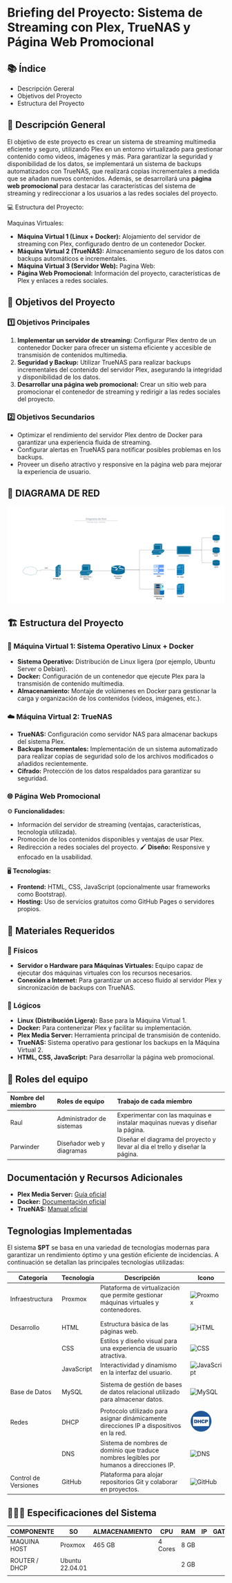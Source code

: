 # Briefing del Proyecto: Sistema de Streaming con Plex, TrueNAS y Página Web Promocional

## 📚 Índice
- Descripción Gereral
- Objetivos del Proyecto
- Estructura del Proyecto

## 📜 Descripción General
El objetivo de este proyecto es crear un sistema de streaming multimedia eficiente y seguro, utilizando Plex en un entorno virtualizado para gestionar contenido como videos, imágenes y más. Para garantizar la seguridad y disponibilidad de los datos, se implementará un sistema de backups automatizados con TrueNAS, que realizará copias incrementales a medida que se añadan nuevos contenidos. Además, se desarrollará una **página web promocional** para destacar las características del sistema de streaming y redireccionar a los usuarios a las redes sociales del proyecto.

:computer: Estructura del Proyecto:

Maquinas Virtuales:
- **Máquina Virtual 1 (Linux + Docker):** Alojamiento del servidor de streaming con Plex, configurado dentro de un contenedor Docker.
- **Máquina Virtual 2 (TrueNAS):** Almacenamiento seguro de los datos con backups automáticos e incrementales.
- **Máquina Virtual 3 (Servidor Web):** 
Pagina Web:
- **Página Web Promocional:** Información del proyecto, características de Plex y enlaces a redes sociales.

## :dart: Objetivos del Proyecto

### :one: Objetivos Principales

1. **Implementar un servidor de streaming:** Configurar Plex dentro de un contenedor Docker para ofrecer un sistema eficiente y accesible de transmisión de contenidos multimedia.
2. **Seguridad y Backup:** Utilizar TrueNAS para realizar backups incrementales del contenido del servidor Plex, asegurando la integridad y disponibilidad de los datos.
3. **Desarrollar una página web promocional:** Crear un sitio web para promocionar el contenedor de streaming y redirigir a las redes sociales del proyecto.

### :two: Objetivos Secundarios

- Optimizar el rendimiento del servidor Plex dentro de Docker para garantizar una experiencia fluida de streaming.
- Configurar alertas en TrueNAS para notificar posibles problemas en los backups.
- Proveer un diseño atractivo y responsive en la página web para mejorar la experiencia de usuario.
  
## 🛜 DIAGRAMA DE RED
![](https://github.com/wixrpj/InfoSingh/blob/main/Diagrama%20de%20seguridad%20de%20red.png)
## 🏗️ Estructura del Proyecto

### 🐋 Máquina Virtual 1: Sistema Operativo Linux + Docker

- **Sistema Operativo:** Distribución de Linux ligera (por ejemplo, Ubuntu Server o Debian).
- **Docker:** Configuración de un contenedor que ejecute Plex para la transmisión de contenido multimedia.
- **Almacenamiento:** Montaje de volúmenes en Docker para gestionar la carga y organización de los contenidos (videos, imágenes, etc.).

### ☁️ Máquina Virtual 2: TrueNAS

- **TrueNAS:** Configuración como servidor NAS para almacenar backups del sistema Plex.
- **Backups Incrementales:** Implementación de un sistema automatizado para realizar copias de seguridad solo de los archivos modificados o añadidos recientemente.
- **Cifrado:** Protección de los datos respaldados para garantizar su seguridad.

### 🌐 Página Web Promocional

⚙️ **Funcionalidades:**
  - Información del servidor de streaming (ventajas, características, tecnología utilizada).
  - Promoción de los contenidos disponibles y ventajas de usar Plex.
  - Redirección a redes sociales del proyecto.
🖌️ **Diseño:** Responsive y enfocado en la usabilidad.

🖥️ **Tecnologías:**
  - **Frontend:** HTML, CSS, JavaScript (opcionalmente usar frameworks como Bootstrap).
  - **Hosting:** Uso de servicios gratuitos como GitHub Pages o servidores propios.

## 🧱 Materiales Requeridos

### 💪 Físicos

- **Servidor o Hardware para Máquinas Virtuales:** Equipo capaz de ejecutar dos máquinas virtuales con los recursos necesarios.
- **Conexión a Internet:** Para garantizar un acceso fluido al servidor Plex y sincronización de backups con TrueNAS.

### 🧠 Lógicos
- **Linux (Distribución Ligera):** Base para la Máquina Virtual 1.
- **Docker:** Para contenerizar Plex y facilitar su implementación.
- **Plex Media Server:** Herramienta principal de transmisión de contenido.
- **TrueNAS:** Sistema operativo para gestionar los backups en la Máquina Virtual 2.
- **HTML, CSS, JavaScript:** Para desarrollar la página web promocional.
## 🪪 Roles del equipo
| Nombre del miembro |       Roles de equipo       |     Trabajo de cada miembro   |
|:-------------------|:----------------------------|:------------------------------|
|Raul                |Administrador de sistemas    | Experimentar con las maquinas e instalar maquinas nuevas y diseñar la página.  |
|Parwinder           |Diseñador web y diagramas    | Diseñar el diagrama del proyecto y llevar al dia el trello y diseñar la página.|


## Documentación y Recursos Adicionales

- **Plex Media Server:** [Guía oficial](https://www.plex.tv/)
- **Docker:** [Documentación oficial](https://docs.docker.com/)
- **TrueNAS:** [Manual oficial](https://www.truenas.com/docs/)

## Tegnologias Implementadas
El sistema **SPT** se basa en una variedad de tecnologías modernas para garantizar un rendimiento óptimo y una gestión eficiente de incidencias. A continuación se detallan las principales tecnologías utilizadas:

| Categoría        | Tecnología  | Descripción                                                                                       | Icono                                                                                   |
|------------------|-------------|---------------------------------------------------------------------------------------------------|-----------------------------------------------------------------------------------------|
| Infraestructura | Proxmox    | Plataforma de virtualización que permite gestionar máquinas virtuales y contenedores.            | <img src="https://img.icons8.com/color/48/000000/proxmox.png" width="50" height="50" alt="Proxmox">                       |
|                  ||            ||
|                  ||            ||
| Desarrollo     | HTML       | Estructura básica de las páginas web.                                                            | <img src="https://img.icons8.com/color/48/000000/html-5.png" width="50" height="50" alt="HTML">                           |
|                | CSS        | Estilos y diseño visual para una experiencia de usuario atractiva.                               | <img src="https://img.icons8.com/color/48/000000/css3.png" width="50" height="50" alt="CSS">                             |
|                  | JavaScript | Interactividad y dinamismo en la interfaz del usuario.                                          | <img src="https://img.icons8.com/color/48/000000/javascript.png" width="50" height="50" alt="JavaScript">                 |
|                  ||            ||
| Base de Datos   | MySQL      | Sistema de gestión de bases de datos relacional utilizado para almacenar datos.                   | <img src="https://img.icons8.com/color/48/000000/mysql-logo.png" width="50" height="50" alt="MySQL">                      |
|                  ||            ||
| Redes         | DHCP       | Protocolo utilizado para asignar dinámicamente direcciones IP a dispositivos en la red.          |<img src= "https://github.com/wixrpj/InfoSingh/blob/main/dhcp.png" width="50" height="50" alt="DHCP">|
|                  | DNS        | Sistema de nombres de dominio que traduce nombres legibles por humanos a direcciones IP.        |<img src="https://encrypted-tbn0.gstatic.com/images?q=tbn:ANd9GcRf3nc9CLvb2mKqLziw76kewntr4O8SYG5sR-UVJGLSqteRdSh1oGO76paD9Z5UWrWMBEQ&usqp=CAU" width="50" height="50" alt="DNS">|
| Control de Versiones  | GitHub     | Plataforma para alojar repositorios Git y colaborar en proyectos.                                | <img src="https://github.githubassets.com/images/modules/logos_page/GitHub-Mark.png" width="50" height="50" alt="GitHub">|


## 👨🏽‍💻 Especificaciones del Sistema
| COMPONENTE    | SO                  | ALMACENAMIENTO | CPU          | RAM  | IP                | GATEWAY      |
|---------------|---------------------|----------------|--------------|------|-------------------|--------------|
| MAQUINA HOST  | Proxmox             | 465 GB         | 4 Cores      | 8 GB |                   |              |
|               |                     |                |              |      |                   |              |
| ROUTER / DHCP | Ubuntu 22.04.01     |                |              | 2 GB |                   |              |
|               |                     |                |              |      |                   |              |

